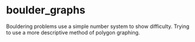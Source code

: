 # boulder_graphs
Bouldering problems use a simple number system to show difficulty. Trying to use a more descriptive method of polygon graphing.
